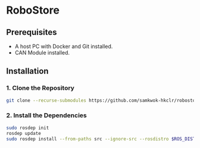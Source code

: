 # RoboStore

## Prerequisites

* A host PC with Docker and Git installed.
* CAN Module installed.

## Installation

### 1. Clone the Repository

```bash
git clone --recurse-submodules https://github.com/samkwok-hkclr/robostore_ws
```

### 2. Install the Dependencies

```bash
sudo rosdep init
rosdep update
sudo rosdep install --from-paths src --ignore-src --rosdistro $ROS_DISTRO -r -y
```